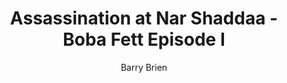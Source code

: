 ---
mission_id: assassin
editorsChoice: 
title: "Assassination at Nar Shaddaa - Boba Fett Episode I"
author: "Barry Brien"
date: 
filename: "assassin.zip"
description: "You play the part of Boba Fett. You have just been hired by your long time client Jabba The Hutt
to take care of some business in the city of Nar Shaddaa. It seems an arrogant young relative of his named Priga has been
muscling in on Jabba's trade. Priga's been making quite a name for himself on the Smugglers Moon, and Jabba is not happy. 
Rather than share his trade with Priga, Jabba has decided that the galaxy isn't big enough for the both of them. Jabba has 
hired you to assassinate Priga the Hutt."
levelReplaced:	JABSHIP
difficulty: yes
bm:	yes
fme: yes
wax: yes
three_do: yes
voc: yes
gmd: no
vue: yes
lfd: yes
base: "New level from scratch" 
editors: "WDFUSE 2.00"

---